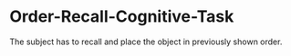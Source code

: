 # Order-Recall-Cognitive-Task
 The subject has to recall and place the object in previously shown order.

